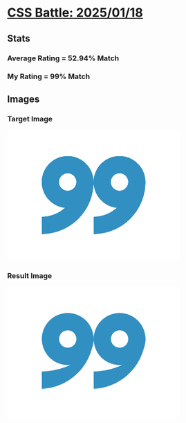 # [CSS Battle: 2025/01/18](https://cssbattle.dev/play/9MfUEJSgAzQBChpzEB7Z)

## Stats

### Average Rating = 52.94% Match

### My Rating = 99% Match

## Images

### Target Image

![](./images/target.png)

### Result Image

![](./images/result.png)
